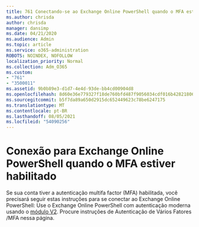 ```yaml
---
title: 761 Conectando-se ao Exchange Online PowerShell quando o MFA está habilitado
ms.author: chrisda
author: chrisda
manager: dansimp
ms.date: 04/21/2020
ms.audience: Admin
ms.topic: article
ms.service: o365-administration
ROBOTS: NOINDEX, NOFOLLOW
localization_priority: Normal
ms.collection: Adm_O365
ms.custom:
- "761"
- "3500011"
ms.assetid: 9b0b89e3-d1d7-4e4d-93de-bb4cd00904d8
ms.openlocfilehash: 8d60e36e779327f18de760bfd487f9056034cdf016b4282180648906277f6d2d
ms.sourcegitcommit: b5f7da89a650d2915dc652449623c78be6247175
ms.translationtype: MT
ms.contentlocale: pt-BR
ms.lasthandoff: 08/05/2021
ms.locfileid: "54090256"
---
```

# <a name="connect-to-exchange-online-powershell-when-mfa-is-enabled"></a>Conexão para Exchange Online PowerShell quando o MFA estiver habilitado

Se sua conta tiver a autenticação multifa factor (MFA) habilitada, você precisará seguir estas instruções para se conectar ao Exchange Online PowerShell: Use o Exchange Online PowerShell com autenticação moderna usando o [módulo V2](https://aka.ms/exops-docs). Procure instruções de Autenticação de Vários Fatores /MFA nessa página.
